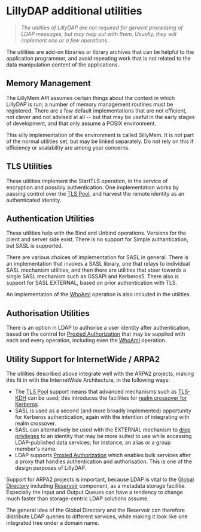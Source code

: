 # LillyDAP additional utilities

> *The utilities of LillyDAP are not required for general processing of LDAP
> messages, but may help out with them.  Usually, they will implement one
> or a few operations.*

The utilities are add-on libraries or library archives that can be helpful
to the application programmer, and avoid repeating work that is not related
to the data manipulation content of the applications.


## Memory Management

The LillyMem API assumes certain things about the context in which LillyDAP
is run; a number of memory management routines must be registered.  There
are a few default implementations that are not efficient, not clever and
not advised at all -- but that may be useful in the early stages of
development, and that only assume a POSIX environment.

This silly implementation of the environment is called SillyMem.  It is
*not* part of the normal utilities set, but may be linked separately.
Do not rely on this if efficiency or scalability are among your concerns.


## TLS Utilities

These utilities implement the StartTLS operation, in the service of
encryption and possibly authentication.  One implementation works
by passing control over the
[TLS Pool](http://tlspool.arpa2.net),
and harvest the remote identity as an authenticated identity.


## Authentication Utilities

These utilities help with the Bind and Unbind operations.  Versions for the
client and server side exist.  There is no support for Simple authantication,
but SASL is supported.

There are various choices of implementation for SASL in general.
There is an implementation that invokes a SASL library, one that relays to
individual SASL mechanism utilities, and then there are utilities that
steer towards a single SASL mechanism such as GSSAPI and Kerberos5.  There
also is support for SASL EXTERNAL, based on prior authentication with TLS.

An implementation of the
[WhoAmI](https://tools.ietf.org/html/rfc4532)
operation is also included in the utilities.


## Authorisation Utilities

There is an option in LDAP to authorise a user identity after authentication,
based on the control for
[Proxied Authorization](https://tools.ietf.org/html/rfc4370)
that may be supplied with each and every operation, including even the
[WhoAmI](https://tools.ietf.org/html/rfc4532)
operation.


## Utility Support for InternetWide / ARPA2

The utilities described above integrate well with the ARPA2 projects,
making this  fit in with the InternetWide Architecture, in the following
ways:

  * The [TLS Pool](http://tlspool.arpa2.net) support means that advanced
    mechanisms such as [TLS-KDH](http://tls-kdh.arpa2.net) can be used;
    this introduces the facilities for
    [realm crossover for Kerberos](http://realm-xover.arpa2.net/kerberos.html).
  * SASL is used as a second (and more broadly implemented) opportunity for
    Kerberos authentication, again with the intention of integrating with
    realm crossover.
  * SASL can alternatively be used with the EXTERNAL mechanism to
    [drop privileges](http://internetwide.org/blog/2016/12/18/id-6-inheritance.html)
    to an identity that may be more suited to use while accessing LDAP-published
    data services; for instance, an alias or a group member's name.
  * LDAP supports [Proxied Authorization](https://tools.ietf.org/html/rfc4370)
    which enables bulk services after a proxy that handles authentication and
    authorisation.  This is one of the design purposes of LillyDAP.

Support for ARPA2 projects is important, because LDAP is vital to the
[Global Directory](http://rickywiki.vanrein.org/doku.php?id=globaldir)
including
[Reservoir](http://reservoir.arpa2.net)
component, as a metadata storage facilitie.
Especially the Input and Output Queues can have a tendency to change
much faster than storage-centric LDAP solutions assume.

The general idea of the Global Directory and the Reservoir can therefore
distribute LDAP queries to different services, while making it look like
one integrated tree under a domain name.


